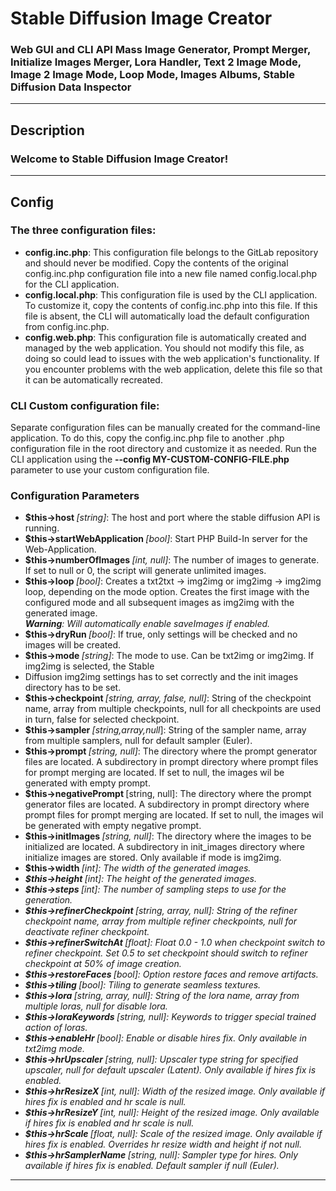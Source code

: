 # Stable Diffusion Image Creator
### Web GUI and CLI API Mass Image Generator, Prompt Merger, Initialize Images Merger, Lora Handler, Text 2 Image Mode, Image 2 Image Mode, Loop Mode, Images Albums, Stable Diffusion Data Inspector
***


## Description
### Welcome to Stable Diffusion Image Creator!


***


## Config

### The three configuration files:
- <b>config.inc.php</b>: This configuration file belongs to the GitLab repository and should never be modified.
  Copy the contents of the original config.inc.php configuration file into a new file named config.local.php for the CLI
  application.
- <b>config.local.php</b>: This configuration file is used by the CLI application. To customize it, copy the contents of 
  config.inc.php into this file. If this file is absent, the CLI will automatically load the default configuration from 
  config.inc.php.
- <b>config.web.php</b>: This configuration file is automatically created and managed by the web application. You should 
  not modify this file, as doing so could lead to issues with the web application's functionality. If you encounter 
  problems with the web application, delete this file so that it can be automatically recreated.

### CLI Custom configuration file:
Separate configuration files can be manually created for the command-line application. To do this, copy the 
config.inc.php file to another .php configuration file in the root directory and customize it as needed. Run the CLI 
application using the <b>--config MY-CUSTOM-CONFIG-FILE.php</b> parameter to use your custom configuration file.

### Configuration Parameters
- <b>$this->host </b><i>[string]</i>: The host and port where the stable diffusion API is running.
- <b>$this->startWebApplication </b><i>[bool]</i>: Start PHP Build-In server for the Web-Application.
- <b>$this->numberOfImages </b><i>[int, null]</i>: The number of images to generate. If set to null or 0, the script 
  will generate unlimited images.
- <b>$this->loop </b><i>[bool]</i>: Creates a txt2txt -> img2img or img2img -> img2img loop, depending on the mode option. 
  Creates the first image with the configured mode and all subsequent images as img2img with the generated image.  
  <i><b>Warning</b>: Will automatically enable saveImages if enabled.</i>
- <b>$this->dryRun </b><i>[bool]</i>: If true, only settings will be checked and no images will be created.
- <b>$this->mode </b><i>[string]</i>: The mode to use. Can be txt2img or img2img. If img2img is selected, the Stable 
- Diffusion img2img settings has to set correctly and the init images directory has to be set.
- <b>$this->checkpoint </b><i>[string, array, false, null]</i>: String of the checkpoint name, array from multiple 
  checkpoints, null for all checkpoints are used in turn, false for selected checkpoint.
- <b>$this->sampler </b><i>[string,array,null</i>]: String of the sampler name, array from multiple samplers, null for 
  default sampler (Euler).
- <b>$this->prompt </b><i>[string, null]</i>: The directory where the prompt generator files are located. A 
  subdirectory in prompt directory where prompt files for prompt merging are located. If set to null, the images wil be 
  generated with empty prompt.
- <b>$this->negativePrompt </b>[string, null]: The directory where the prompt generator files are located. A 
  subdirectory in prompt directory where prompt files for prompt merging are located. If set to null, the images wil be 
  generated with empty negative prompt.
- <b>$this->initImages </b><i>[string, null]</i>: The directory where the images to be initialized are located. A 
  subdirectory in init_images directory where initialize images are stored. Only available if mode is img2img.
- <b>$this->width </b><i>[int]: The width of the generated images.
- <b>$this->height </b><i>[int]: The height of the generated images.
- <b>$this->steps </b><i>[int]: The number of sampling steps to use for the generation.
- <b>$this->refinerCheckpoint </b><i>[string, array, null]: String of the refiner checkpoint name, array from multiple 
  refiner checkpoints, null for deactivate refiner checkpoint.
- <b>$this->refinerSwitchAt </b><i>[float]</i>: Float 0.0 - 1.0 when checkpoint switch to refiner checkpoint. Set 0.5 to 
  set checkpoint should switch to refiner checkpoint at 50% of image creation.
- <b>$this->restoreFaces </b><i>[bool]</i>: Option restore faces and remove artifacts.
- <b>$this->tiling </b><i>[bool]</i>: Tiling to generate seamless textures.
- <b>$this->lora </b><i>[string, array, null]</i>: String of the lora name, array from multiple loras, null for disable 
  lora.
- <b>$this->loraKeywords </b><i>[string, null]</i>: Keywords to trigger special trained action of loras.
- <b>$this->enableHr </b><i>[bool]</i>: Enable or disable hires fix. Only available in txt2img mode.
- <b>$this->hrUpscaler </b><i>[string, null]</i>: Upscaler type string for specified upscaler, null for default upscaler 
  (Latent). Only available if hires fix is enabled.
- <b>$this->hrResizeX </b><i>[int, null]</i>: Width of the resized image. Only available if hires fix is enabled and hr 
  scale is null.
- <b>$this->hrResizeY </b><i>[int, null]</i>: Height of the resized image. Only available if hires fix is enabled and hr 
  scale is null.
- <b>$this->hrScale </b><i>[float, null]</i>: Scale of the resized image. Only available if hires fix is enabled. 
  Overrides hr resize width and height if not null.
- <b>$this->hrSamplerName </b><i>[string, null]</i>: Sampler type for hires. Only available if hires fix is enabled. 
  Default sampler if null (Euler).
***